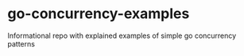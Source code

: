 # go-concurrency-examples
Informational repo with explained examples of simple go concurrency patterns
